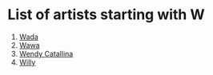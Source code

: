 # List of artists starting with W
  
1. [Wada](wada.md)  
2. [Wawa](wawa.md)     
3. [Wendy Catallina](wendy-catallina.md)
4. [Willy](willy.md)
